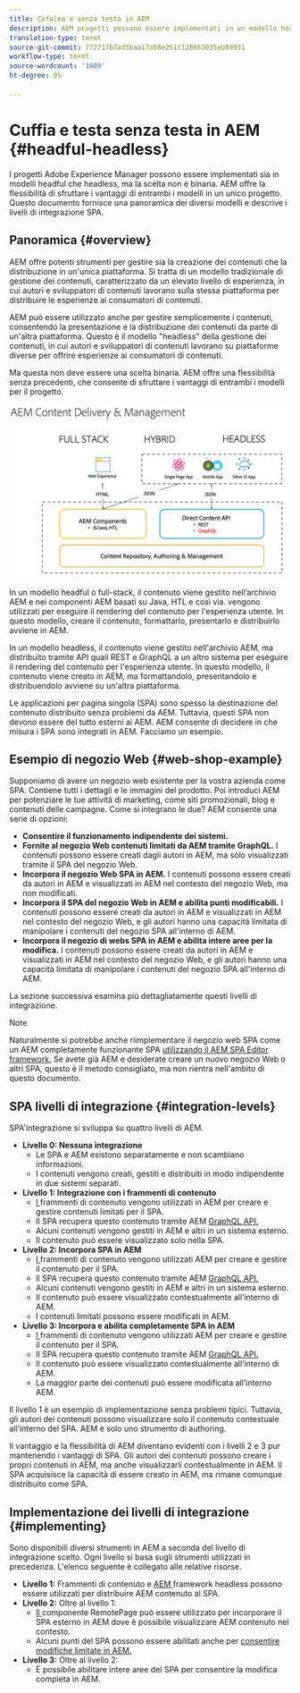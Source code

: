 ```yaml
---
title: Cefalea e senza testa in AEM
description: AEM progetti possono essere implementati in un modello headful e headless, ma la scelta non è binaria. AEM offre la flessibilità di sfruttare i vantaggi di entrambi i modelli in un unico progetto.
translation-type: tm+mt
source-git-commit: 772717b7ad3baa17a58e251c128663035eb89931
workflow-type: tm+mt
source-wordcount: '1009'
ht-degree: 0%

---
```



# Cuffia e testa senza testa in AEM {#headful-headless}

I progetti Adobe Experience Manager possono essere implementati sia in modelli headful che headless, ma la scelta non è binaria. AEM offre la flessibilità di sfruttare i vantaggi di entrambi i modelli in un unico progetto. Questo documento fornisce una panoramica dei diversi modelli e descrive i livelli di integrazione SPA.

## Panoramica {#overview}

AEM offre potenti strumenti per gestire sia la creazione dei contenuti che la distribuzione in un&#39;unica piattaforma. Si tratta di un modello tradizionale di gestione dei contenuti, caratterizzato da un elevato livello di esperienza, in cui autori e sviluppatori di contenuti lavorano sulla stessa piattaforma per distribuire le esperienze ai consumatori di contenuti.

AEM può essere utilizzato anche per gestire semplicemente i contenuti, consentendo la presentazione e la distribuzione dei contenuti da parte di un&#39;altra piattaforma. Questo è il modello &quot;headless&quot; della gestione dei contenuti, in cui autori e sviluppatori di contenuti lavorano su piattaforme diverse per offrire esperienze ai consumatori di contenuti.

Ma questa non deve essere una scelta binaria. AEM offre una flessibilità senza precedenti, che consente di sfruttare i vantaggi di entrambi i modelli per il progetto.

![Modelli di implementazione AEM](headless/assets/aem-implementation-models.png)

In un modello headful o full-stack, il contenuto viene gestito nell’archivio AEM e nei componenti AEM basati su Java, HTL e così via. vengono utilizzati per eseguire il rendering del contenuto per l&#39;esperienza utente. In questo modello, creare il contenuto, formattarlo, presentarlo e distribuirlo avviene in AEM.

In un modello headless, il contenuto viene gestito nell&#39;archivio AEM, ma distribuito tramite API quali REST e GraphQL a un altro sistema per eseguire il rendering del contenuto per l&#39;esperienza utente. In questo modello, il contenuto viene creato in AEM, ma formattandolo, presentandolo e distribuendolo avviene su un&#39;altra piattaforma.

Le applicazioni per pagina singola (SPA) sono spesso la destinazione del contenuto distribuito senza problemi da AEM. Tuttavia, questi SPA non devono essere del tutto esterni ai AEM. AEM consente di decidere in che misura i SPA sono integrati in AEM. Facciamo un esempio.

## Esempio di negozio Web {#web-shop-example}

Supponiamo di avere un negozio web esistente per la vostra azienda come SPA. Contiene tutti i dettagli e le immagini del prodotto. Poi introduci AEM per potenziare le tue attività di marketing, come siti promozionali, blog e contenuti delle campagne. Come si integrano le due? AEM consente una serie di opzioni:

* **Consentire il funzionamento indipendente dei sistemi.**
* **Fornite al negozio Web contenuti limitati da AEM tramite GraphQL.** I contenuti possono essere creati dagli autori in AEM, ma solo visualizzati tramite il SPA del negozio Web.
* **Incorpora il negozio Web SPA in AEM.** I contenuti possono essere creati da autori in AEM e visualizzati in AEM nel contesto del negozio Web, ma non modificati.
* **Incorpora il SPA del negozio Web in AEM e abilita punti modificabili.** I contenuti possono essere creati da autori in AEM e visualizzati in AEM nel contesto del negozio Web, e gli autori hanno una capacità limitata di manipolare i contenuti del negozio SPA all&#39;interno di AEM.
* **Incorpora il negozio di webs SPA in AEM e abilita intere aree per la modifica.** I contenuti possono essere creati da autori in AEM e visualizzati in AEM nel contesto del negozio Web, e gli autori hanno una capacità limitata di manipolare i contenuti del negozio SPA all&#39;interno di AEM.

La sezione successiva esamina più dettagliatamente questi livelli di integrazione.

>[!NOTE]
>
>Naturalmente si potrebbe anche riimplementare il negozio web SPA come un AEM completamente funzionante SPA [utilizzando il AEM SPA Editor framework.](/help/implementing/developing/hybrid/introduction.md) Se avete già AEM e desiderate creare un nuovo negozio Web o altri SPA, questo è il metodo consigliato, ma non rientra nell&#39;ambito di questo documento.

## SPA livelli di integrazione {#integration-levels}

SPA&#39;integrazione si sviluppa su quattro livelli di AEM.

* **Livello 0: Nessuna integrazione**
   * Le SPA e AEM esistono separatamente e non scambiano informazioni.
   * I contenuti vengono creati, gestiti e distribuiti in modo indipendente in due sistemi separati.
* **Livello 1: Integrazione con i frammenti di contenuto**
   * [I ](/help/assets/content-fragments/content-fragments.md) frammenti di contenuto vengono utilizzati in AEM per creare e gestire contenuti limitati per il SPA.
   * Il SPA recupera questo contenuto tramite AEM [GraphQL API.](/help/assets/content-fragments/graphql-api-content-fragments.md)
   * Alcuni contenuti vengono gestiti in AEM e altri in un sistema esterno.
   * Il contenuto può essere visualizzato solo nella SPA.
* **Livello 2: Incorpora SPA in AEM**
   * [I ](/help/assets/content-fragments/content-fragments.md) frammenti di contenuto vengono utilizzati AEM per creare e gestire il contenuto per il SPA.
   * Il SPA recupera questo contenuto tramite AEM [GraphQL API.](/help/assets/content-fragments/graphql-api-content-fragments.md)
   * Alcuni contenuti vengono gestiti in AEM e altri in un sistema esterno.
   * Il contenuto può essere visualizzato contestualmente all’interno di AEM.
   * I contenuti limitati possono essere modificati in AEM.
* **Livello 3: Incorpora e abilita completamente SPA in AEM**
   * [I ](/help/assets/content-fragments/content-fragments.md) frammenti di contenuto vengono utilizzati AEM per creare e gestire il contenuto per il SPA.
   * Il SPA recupera questo contenuto tramite AEM [GraphQL API.](/help/assets/content-fragments/graphql-api-content-fragments.md)
   * Il contenuto può essere visualizzato contestualmente all’interno di AEM.
   * La maggior parte dei contenuti può essere modificata all’interno AEM.

Il livello 1 è un esempio di implementazione senza problemi tipici. Tuttavia, gli autori dei contenuti possono visualizzare solo il contenuto contestuale all’interno del SPA. AEM è solo uno strumento di authoring.

Il vantaggio e la flessibilità di AEM diventano evidenti con i livelli 2 e 3 pur mantenendo i vantaggi di SPA. Gli autori dei contenuti possono creare i propri contenuti in AEM, ma anche visualizzarli contestualmente in AEM. Il SPA acquisisce la capacità di essere creato in AEM, ma rimane comunque distribuito come SPA.

## Implementazione dei livelli di integrazione {#implementing}

Sono disponibili diversi strumenti in AEM a seconda del livello di integrazione scelto. Ogni livello si basa sugli strumenti utilizzati in precedenza. L&#39;elenco seguente è collegato alle relative risorse.

* **Livello 1:** Frammenti di contenuto e  [AEM ](/help/implementing/developing/headless/introduction.md) framework headless possono essere utilizzati per distribuire AEM contenuto al SPA.
* **Livello 2:** Oltre al livello 1:
   * [Il ](/help/implementing/developing/hybrid/remote-page.md) componente RemotePage può essere utilizzato per incorporare il SPA esterno in AEM dove è possibile visualizzare AEM contenuto nel contesto.
   * Alcuni punti del SPA possono essere abilitati anche per [consentire modifiche limitate in AEM.](/help/implementing/developing/hybrid/editing-external-spa.md)
* **Livello 3:** Oltre al livello 2:
   * È possibile abilitare intere aree del SPA per consentire la modifica completa in AEM.
